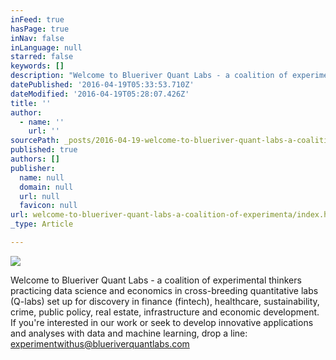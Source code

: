 ```yaml
---
inFeed: true
hasPage: true
inNav: false
inLanguage: null
starred: false
keywords: []
description: "Welcome to Blueriver Quant Labs - a coalition of experimental thinkers practicing data science and economics in cross-breeding quantitative labs (Q-labs) set up for discovery in finance (fintech), healthcare, sustainability, crime, public policy, real estate, infrastructure and economic development. If you're interested in our work or seek to develop innovative applications and analyses with data and machine learning, drop a line: experimentwithus@blueriverquantlabs.com"
datePublished: '2016-04-19T05:33:53.710Z'
dateModified: '2016-04-19T05:28:07.426Z'
title: ''
author:
  - name: ''
    url: ''
sourcePath: _posts/2016-04-19-welcome-to-blueriver-quant-labs-a-coalition-of-experimenta.md
published: true
authors: []
publisher:
  name: null
  domain: null
  url: null
  favicon: null
url: welcome-to-blueriver-quant-labs-a-coalition-of-experimenta/index.html
_type: Article

---
```

![](https://the-grid-user-content.s3-us-west-2.amazonaws.com/07c34d84-7db9-4cd3-b9bf-e561090b15da.png)

Welcome to Blueriver Quant Labs - a coalition of experimental thinkers practicing data science and economics in cross-breeding quantitative labs (Q-labs) set up for discovery in finance (fintech), healthcare, sustainability, crime, public policy, real estate, infrastructure and economic development. If you're interested in our work or seek to develop innovative applications and analyses with data and machine learning, drop a line: [experimentwithus@blueriverquantlabs.com][0]

[0]: mailto:experimentwithus@blueriverquantlabs.com